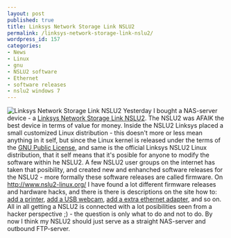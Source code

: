 ```yaml
---
layout: post
published: true
title: Linksys Network Storage Link NSLU2
permalink: /linksys-network-storage-link-nslu2/
wordpress_id: 157
categories:
- News
- Linux
- gnu
- NSLU2 software
- Ethernet
- software releases
- nslu2 windows 7
---
```

<img src='http://lh3.ggpht.com/-U6b9tr5LQTs/UVl8iucPUcI/AAAAAAAAFeY/ekIa-Mqi-yA/nslu2.jpg' alt='Linksys Network Storage Link NSLU2' />
Yesterday I bought a NAS-server device - a <a href="http://www.linksys.com/en-eu/home">Linksys Network Storage Link NSLU2</a>. The NSLU2 was AFAIK the best device in terms of value for money. Inside the NSLU2 Linksys placed a small customized Linux distribution - this doesn't more or less mean anything in it self, but since the Linux  kernel is released under the terms of the <a href="http://www.gnu.org/copyleft/gpl.html">GNU Public License</a>, and same is the official Linksys NSLU2 Linux distribution, that it self means that it's posible for anyone to modify the software within he NSLU2. A few NSLU2 user groups on the internet has taken that posibility, and created new and enhanched software releases for the NSLU2 - more formally these software releases are called firmware. On <a href="http://www.nslu2-linux.org/">http://www.nslu2-linux.org/</a> I have found a lot different firmware releases and hardware hacks, and there is there is descriptions on the site how to: <a href="http://www.nslu2-linux.org/wiki/HowTo/AddPrinter">add a printer</a>, <a href="http://www.nslu2-linux.org/wiki/HowTo/AddPrinter">add a USB webcam</a>, <a href="http://www.nslu2-linux.org/wiki/Peripherals/EthernetAdapter">add a extra ethernet adapter</a>, and so on. All in all getting a NSLU2 is connected with a lot posibilities seen from a hacker perspective ;) - the question is only what to do and not to do. By now I think my NSLU2 should  just serve as a straight NAS-server and outbound FTP-server.

